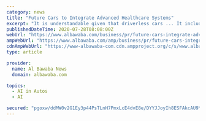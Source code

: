 ```yaml
---
category: news
title: "Future Cars to Integrate Advanced Healthcare Systems"
excerpt: "It is understandable given that driverless cars ... It includes investing in the face recognition Artificial Intelligence (AI) startup Deep Glint which will recognize faces in 3D."
publishedDateTime: 2020-07-28T08:08:00Z
webUrl: "https://www.albawaba.com/business/pr/future-cars-integrate-advanced-healthcare-systems-1371276"
ampWebUrl: "https://www.albawaba.com/amp/business/pr/future-cars-integrate-advanced-healthcare-systems-1371276"
cdnAmpWebUrl: "https://www-albawaba-com.cdn.ampproject.org/c/s/www.albawaba.com/amp/business/pr/future-cars-integrate-advanced-healthcare-systems-1371276"
type: article

provider:
  name: Al Bawaba News
  domain: albawaba.com

topics:
  - AI in Autos
  - AI

secured: "pgoxw/ddMW0v2G1Ey3p44PsTLnH7PmxLcE4dvE8e/DYYJJoyIh8ESFAkcAU9YqsshtSZdX1NEhxgnc/SBtj2Qa52SHqoKEk/rpb0oN9fX981iSsziuiE336VaCTxOLW0HKNnF6L9Ez8q8zka0msJWmHXDvAtgHGEc0/jz7cBXipjDGUxESvpD5XQSDo7iccwUoXWq8t8UUdN4DLuLGU0nI2B1ZXvEir/CQ6IrXBEQDlFbDis5R04H01Qx+nv9ATtSclI4AHUHA8bWQG4IQUFJeHSuDDWbS+Zi6MWNMbb50G90uZZK4bIpiPSlMYZFmPTUaZx4fm2to/fXgkGgzC77g==;XsiGfrNpN01qvsflgPePIA=="
---
```


